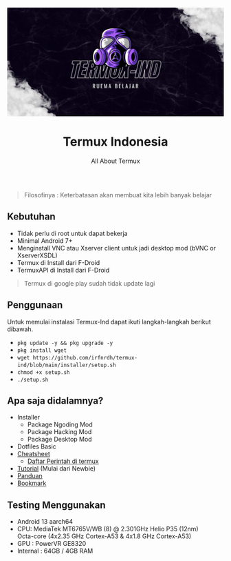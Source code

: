 ![Termux](TERMUX.jpg)

<div align="center">
  <h1>Termux Indonesia</h1>
  <p>All About Termux</p>
</div>

<br>
<br>    
  
> Filosofinya : Keterbatasan akan membuat kita lebih banyak belajar

## Kebutuhan 
- Tidak perlu di root untuk dapat bekerja
- Minimal Android 7+ 
- Menginstall VNC atau Xserver client untuk jadi desktop mod (bVNC or XserverXSDL)
- Termux di Install dari F-Droid
- TermuxAPI di Install dari F-Droid
> Termux di google play sudah tidak update lagi

## Penggunaan
Untuk memulai instalasi Termux-Ind dapat ikuti langkah-langkah berikut dibawah.
- `pkg update -y && pkg upgrade -y` 
- `pkg install wget`
- `wget https://github.com/irfnrdh/termux-ind/blob/main/installer/setup.sh`
- `chmod +x setup.sh`
- `./setup.sh`

## Apa saja didalamnya?
- Installer 
  - Package Ngoding Mod
  - Package Hacking Mod
  - Package Desktop Mod
- Dotfiles Basic
- [Cheatsheet](Cheatsheets.md)
  - [Daftar Perintah di termux](https://github.com/irfnrdh/termux-ind/wiki/Perintah-di-Termux) 
- [Tutorial](Tutorial.md) (Mulai dari Newbie)
- [Panduan](https://termux.gitbook.io/)
- [Bookmark](Bookmarks.md)

## Testing Menggunakan
- Android 13 aarch64 
- CPU: MediaTek MT6765V/WB (8) @ 2.301GHz Helio P35 (12nm)  
       Octa-core (4x2.35 GHz Cortex-A53 & 4x1.8 GHz Cortex-A53)
- GPU : PowerVR GE8320
- Internal : 64GB / 4GB RAM 
